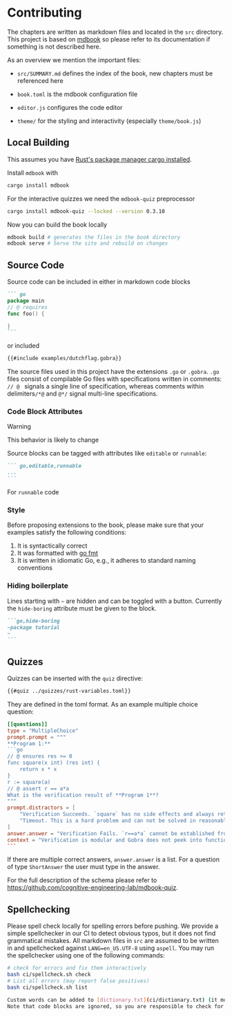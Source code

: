 # Contributing

The chapters are written as markdown files and located in the `src` directory.
This project is based on [mdbook](https://rust-lang.github.io/mdBook/) so please refer to its documentation if something is not described here.

As an overview we mention the important files:

- `src/SUMMARY.md` defines the index of the book, new chapters must be referenced here

- `book.toml` is the mdbook configuration file

- `editor.js` configures the code editor

- `theme/` for the styling and interactivity (especially `theme/book.js`)

## Local Building
This assumes you have [Rust's package manager cargo installed](https://doc.rust-lang.org/cargo/getting-started/installation.html).

Install `mdbook` with
``` sh
cargo install mdbook
```

For the interactive quizzes we need the `mdbook-quiz` preprocessor
``` sh
cargo install mdbook-quiz --locked --version 0.3.10
```

Now you can build the book locally

``` sh
mdbook build # generates the files in the book directory
mdbook serve # Serve the site and rebuild on changes
```


## Source Code
Source code can be included in either in markdown code blocks
````markdown
``` go
package main
// @ requires
func foo() {

}
```
````
or included
```markdown
{{#include examples/dutchflag.gobra}}
```

The source files used in this project have the extensions `.go` or `.gobra`. `.go` files consist of compilable Go files with specifications written in comments: `// @ ` signals a single line of specification, whereas comments within delimiters`/*@` and `@*/` signal multi-line specifications.


### Code Block Attributes
> [!WARNING]
> This behavior is likely to change

Source blocks can be tagged with attributes like `editable` or `runnable`:
````markdown
``` go,editable,runnable
...
```
````
For `runnable` code

### Style
Before proposing extensions to the book, please make sure that your examples satisfy the following conditions:
1. It is syntactically correct
2. It was formatted with [go fmt](https://go.dev/blog/gofmt)
3. It is written in idiomatic Go, e.g., it adheres to standard naming conventions

### Hiding boilerplate
Lines starting with `~` are hidden and can be toggled with a button. Currently the `hide-boring` attribute must be given to the block.
````markdown
```go,hide-boring
~package tutorial
~
```
````

## Quizzes
Quizzes can be inserted with the `quiz` directive:
``` markdown
{{#quiz ../quizzes/rust-variables.toml}}
```
They are defined in the toml format.
As an example multiple choice question:
```` toml
[[questions]]
type = "MultipleChoice"
prompt.prompt = """
**Program 1:**
```go
// @ ensures res >= 0
func square(x int) (res int) {
	return x * x
}
r := square(a)
// @ assert r == a*a
What is the verification result of **Program 1**?
"""
prompt.distractors = [
	"Verification Succeeds. `square` has no side effects and always returns `a*a`. Hence the assertion passes.",
	"Timeout. This is a hard problem and can not be solved in reasonable time.",
]
answer.answer = "Verification Fails. `r==a*a` cannot be established from the postcondition."
context = "Verification is modular and Gobra does not peek into function definitions."
```
````
If there are multiple correct answers, `answer.answer` is a list.
For a question of type `ShortAnswer` the user must type in the answer.

For the full description of the schema please refer to <https://github.com/cognitive-engineering-lab/mdbook-quiz>.

## Spellchecking
Please spell check locally for spelling errors before pushing.
We provide a simple spellchecker in our CI to detect obvious typos, but it does not find grammatical mistakes.
All markdown files in `src` are  assumed to be written in and spellchecked against `LANG=en_US.UTF-8` using `aspell`.
You may run the spellchecker using one of the following commands:
```sh
# check for errors and fix them interactively
bash ci/spellcheck.sh check
# List all errors (may report false positives)
bash ci/spellcheck.sh list

Custom words can be added to [dictionary.txt](ci/dictionary.txt) (it must remain sorted).
Note that code blocks are ignored, so you are responsible to check for typos in comments and identifiers.

